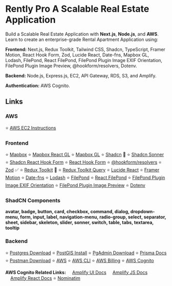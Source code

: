# **Rently Pro** A Scalable Real Estate Application

Build a Scalable Real Estate Application with **Next.js**, **Node.js**, and **AWS**. Learn to create an enterprise-grade Rental Apartment Application using:

**Frontend:** Next.js, Redux Toolkit, Tailwind CSS, Shadcn, TypeScript, Framer Motion, React Hook Form, Zod, Lucide React, Date-fns, Mapbox GL, Lodash, FilePond, React FilePond, FilePond Plugin Image EXIF Orientation, FilePond Plugin Image Preview, @hookform/resolvers, Dotenv.

**Backend:** Node.js, Express.js, EC2, API Gateway, RDS, S3, and Amplify.

**Authentication:** AWS Cognito.

## Links

### AWS

⭐ [AWS EC2 Instructions](https://github.com/ed-roh/real-estate...)

### Frontend

⭐ [Mapbox](https://www.mapbox.com/)
⭐ [Mapbox React GL](https://docs.mapbox.com/help/tutorial...)
⭐ [Mapbox GL](https://docs.mapbox.com/mapbox-gl-js/)
⭐ [Shadcn](https://ui.shadcn.com/docs) 💎
⭐ [Shadcn Sonner](https://ui.shadcn.com/docs/components...)
⭐ [Shadcn React Hook Form](https://ui.shadcn.com/docs/components...)
⭐ [React Hook Form](https://react-hook-form.com/get-start...)
⭐ [@hookform/resolvers](https://react-hook-form.com/docs/useform/#resolver)
⭐ [Zod](https://zod.dev/?id=table-of-contents) ✅
⭐ [Redux Toolkit](https://redux-toolkit.js.org/) 🚀
⭐ [Redux Toolkit Query](https://redux-toolkit.js.org/rtk-quer...)
⭐ [Lucide React](https://lucide.dev/docs/lucide-react/)
⭐ [Framer Motion](https://www.framer.com/motion/)
⭐ [Date-fns](https://date-fns.org/)
⭐ [Lodash](https://lodash.com/)
⭐ [FilePond](https://pqina.nl/filepond/)
⭐ [React FilePond](https://pqina.nl/filepond/docs/patterns/frameworks/react/)
⭐ [FilePond Plugin Image EXIF Orientation](https://pqina.nl/filepond/docs/api/plugins/image-exif-orientation/)
⭐ [FilePond Plugin Image Preview](https://pqina.nl/filepond/docs/api/plugins/image-preview/)
⭐ [Dotenv](https://www.npmjs.com/package/dotenv)

### ShadCN Components

 **avatar, badge, button, card, checkbox, command, dialog, dropdown-menu, form, input, label, navigation-menu, radio-group, select, separator, sheet, sidebar, skeleton, slider, sonner, switch, table, tabs, textarea, tooltip**

### Backend

⭐ [Postgres Download](https://www.postgresql.org/download/)
⭐ [PostGIS Install](https://postgis.net/workshops/postgis...)
⭐ [PgAdmin Download](https://www.pgadmin.org/download/)
⭐ [Prisma Docs](https://www.prisma.io/docs/getting-st...)
⭐ [Postman Download](https://www.postman.com/downloads/)
⭐ [AWS](https://aws.amazon.com/)
⭐ [AWS CLI](https://docs.aws.amazon.com/cli/lates...)
⭐ [AWS Billing](https://us-east-1.console.aws.amazon....)
⭐ [AWS Cognito](https://aws.amazon.com/cognito/)

 **AWS Cognito Related Links:**
&nbsp;&nbsp;&nbsp;&nbsp;[Amplify UI Docs](https://ui.docs.amplify.aws/react/con...)
&nbsp;&nbsp;&nbsp;&nbsp;[Amplify JS Docs](https://docs.amplify.aws/javascript/t...)
&nbsp;&nbsp;&nbsp;&nbsp;[Amplify React Docs](https://docs.amplify.aws/react/build-...)
⭐ [Nominatim](https://nominatim.org/release-docs/la...)
